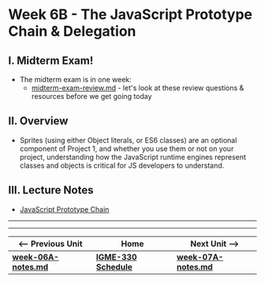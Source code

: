 # Week 6B - The JavaScript Prototype Chain & Delegation

## I. Midterm Exam!
- The midterm exam is in one week:
  - [midterm-exam-review.md](../exams/midterm-exam-review.md) - let's look at these review questions & resources before we get going today

## II. Overview
- Sprites (using either Object literals, or ES6 classes) are an optional component of Project 1, and whether you use them or not on your project, understanding how the JavaScript runtime engines represent classes and objects is critical for JS developers to understand.

## III. Lecture Notes
- [JavaScript Prototype Chain](https://github.com/tonethar/IGME-330-Master/blob/master/notes/js-prototype-chain.md)
 


<hr><hr>

| <-- Previous Unit | Home | Next Unit -->
| --- | --- | --- 
| [**week-06A-notes.md**](week-06A-notes.md)     |  [**IGME-330 Schedule**](../schedule.md) | [**week-07A-notes.md**](week-07A-notes.md)
